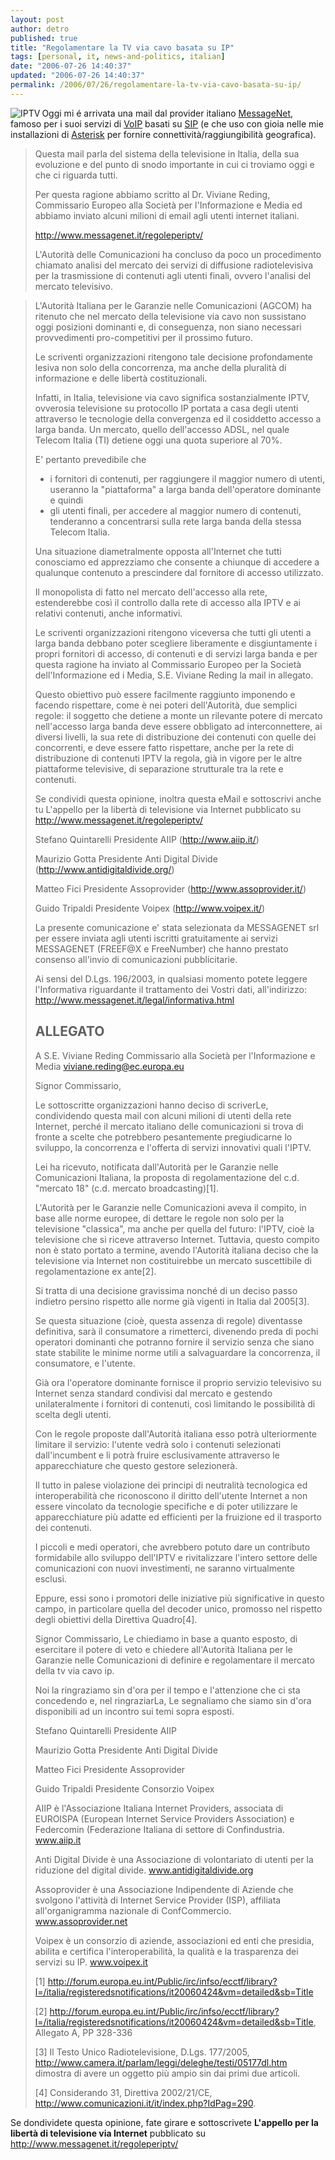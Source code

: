 ```yaml
---
layout: post
author: detro
published: true
title: "Regolamentare la TV via cavo basata su IP"
tags: [personal, it, news-and-politics, italian]
date: "2006-07-26 14:40:37"
updated: "2006-07-26 14:40:37"
permalink: /2006/07/26/regolamentare-la-tv-via-cavo-basata-su-ip/
---
```


<img src="http://www.messagenet.it/images/regoleperiptv/iptv_logo.png" alt="IPTV" align="left" />
Oggi mi é arrivata una mail dal provider italiano <a href="http://www.messagenet.it/">MessageNet</a>, famoso per i suoi servizi di <a href="http://en.wikipedia.org/wiki/Voip">VoIP</a> basati su <a href="http://en.wikipedia.org/wiki/Sip">SIP</a> (e che uso con gioia nelle mie installazioni di <a href="http://www.asterisk.org">Asterisk</a> per fornire connettività/raggiungibilità geografica).

<blockquote>Questa mail parla del sistema della televisione in Italia, della sua
evoluzione e del punto di snodo importante in cui ci troviamo oggi e
che ci riguarda tutti.

Per questa ragione abbiamo scritto al Dr. Viviane Reding, Commissario
Europeo alla Società per l'Informazione e Media ed abbiamo inviato alcuni
milioni di email agli utenti internet italiani.

http://www.messagenet.it/regoleperiptv/

L'Autorità delle Comunicazioni ha concluso da poco un procedimento
chiamato analisi del mercato dei servizi di diffusione radiotelevisiva
per la trasmissione di contenuti agli utenti finali, ovvero l'analisi
del mercato televisivo.
</blockquote>
<!--more-->

<blockquote>
L'Autorità Italiana per le Garanzie nelle Comunicazioni (AGCOM) ha
ritenuto che nel mercato della televisione via cavo non sussistano
oggi posizioni dominanti e, di conseguenza, non siano necessari
provvedimenti pro-competitivi per il prossimo futuro.

Le scriventi organizzazioni ritengono tale decisione profondamente
lesiva non solo della concorrenza, ma anche della pluralità di
informazione e delle libertà costituzionali.

Infatti, in Italia, televisione via cavo significa sostanzialmente
IPTV, ovverosia televisione su protocollo IP portata a casa degli
utenti attraverso le tecnologie della convergenza ed il cosiddetto
accesso a larga banda. Un mercato, quello dell'accesso ADSL, nel quale
Telecom Italia (TI) detiene oggi una quota superiore al 70%.

E' pertanto prevedibile che
  - i fornitori di contenuti, per raggiungere il maggior numero di
    utenti, useranno la "piattaforma" a larga banda dell'operatore
    dominante e quindi
  - gli utenti finali, per accedere al maggior numero di contenuti,
    tenderanno a concentrarsi sulla rete larga banda della stessa
    Telecom Italia.

Una situazione diametralmente opposta all'Internet che tutti
conosciamo ed apprezziamo che consente a chiunque di accedere a
qualunque contenuto a prescindere dal fornitore di accesso utilizzato.

Il monopolista di fatto nel mercato dell'accesso alla rete,
estenderebbe così il controllo dalla rete di accesso alla IPTV e ai
relativi contenuti, anche informativi.

Le scriventi organizzazioni ritengono viceversa che tutti gli utenti a
larga banda debbano poter scegliere liberamente e disgiuntamente i
propri fornitori di accesso, di contenuti e di servizi larga banda e
per questa ragione ha inviato al Commissario Europeo per la Società
dell'Informazione ed i Media, S.E. Viviane Reding la mail in allegato.

Questo obiettivo può essere facilmente raggiunto imponendo e facendo
rispettare, come è nei poteri dell'Autorità, due semplici regole: il
soggetto che detiene a monte un rilevante potere di mercato
nell'accesso larga banda deve essere obbligato ad interconnettere, ai
diversi livelli, la sua rete di distribuzione dei contenuti con quelle
dei concorrenti, e deve essere fatto rispettare, anche per la rete di
distribuzione di contenuti IPTV la regola, già in vigore per le altre
piattaforme televisive, di separazione strutturale tra la rete e
contenuti.

Se condividi questa opinione, inoltra questa eMail e sottoscrivi anche
tu L'appello per la libertà di televisione via Internet pubblicato su
<a href="http://www.messagenet.it/regoleperiptv/">http://www.messagenet.it/regoleperiptv/</a>


Stefano Quintarelli
Presidente AIIP (<a href="http://www.aiip.it/">http://www.aiip.it/</a>)

Maurizio Gotta
Presidente Anti Digital Divide (<a href="http://www.antidigitaldivide.org/">http://www.antidigitaldivide.org/</a>)

Matteo Fici
Presidente Assoprovider (<a href="http://www.assoprovider.it/">http://www.assoprovider.it/</a>)

Guido Tripaldi
Presidente Voipex (<a href="http://www.voipex.it/">http://www.voipex.it/</a>)


La presente comunicazione e' stata selezionata da MESSAGENET srl per
essere inviata agli utenti iscritti gratuitamente ai servizi
MESSAGENET (FREEF@X e FreeNumber) che hanno prestato consenso
all'invio di comunicazioni pubblicitarie.

Ai sensi del D.Lgs. 196/2003, in qualsiasi momento potete leggere
l'Informativa riguardante il trattamento dei Vostri dati,
all'indirizzo: <a href="http://www.messagenet.it/legal/informativa.html">http://www.messagenet.it/legal/informativa.html</a>


ALLEGATO
--------

A S.E.
Viviane Reding
Commissario alla Società per l'Informazione e Media
viviane.reding@ec.europa.eu

Signor Commissario,

Le sottoscritte organizzazioni hanno deciso di scriverLe, condividendo
questa mail con alcuni milioni di utenti della rete Internet, perché
il mercato italiano delle comunicazioni si trova di fronte a scelte
che potrebbero pesantemente pregiudicarne lo sviluppo, la concorrenza
e l'offerta di servizi innovativi quali l'IPTV.

Lei ha ricevuto, notificata dall'Autorità per le Garanzie nelle
Comunicazioni Italiana, la proposta di regolamentazione del
c.d. "mercato 18" (c.d. mercato broadcasting)[1].

L'Autorità per le Garanzie nelle Comunicazioni aveva il compito, in
base alle norme europee, di dettare le regole non solo per la
televisione "classica", ma anche per quella del futuro: l'IPTV, cioè
la televisione che si riceve attraverso Internet. Tuttavia, questo
compito non è stato portato a termine, avendo l'Autorità italiana
deciso che la televisione via Internet non costituirebbe un mercato
suscettibile di regolamentazione ex ante[2].

Si tratta di una decisione gravissima nonché di un deciso passo
indietro persino rispetto alle norme già vigenti in Italia dal
2005[3].

Se questa situazione (cioè, questa assenza di regole) diventasse
definitiva, sarà il consumatore a rimetterci, divenendo preda di pochi
operatori dominanti che potranno fornire il servizio senza che siano
state stabilite le minime norme utili a salvaguardare la concorrenza,
il consumatore, e l'utente.

Già ora l'operatore dominante fornisce il proprio servizio televisivo
su Internet senza standard condivisi dal mercato e gestendo
unilateralmente i fornitori di contenuti, così limitando le
possibilità di scelta degli utenti.

Con le regole proposte dall'Autorità italiana esso potrà ulteriormente
limitare il servizio: l'utente vedrà solo i contenuti selezionati
dall'incumbent e li potrà fruire esclusivamente attraverso le
apparecchiature che questo gestore selezionerà.

Il tutto in palese violazione dei principi di neutralità tecnologica
ed interoperabilità che riconoscono il diritto dell'utente Internet a
non essere vincolato da tecnologie specifiche e di poter utilizzare le
apparecchiature più adatte ed efficienti per la fruizione ed il
trasporto dei contenuti.

I piccoli e medi operatori, che avrebbero potuto dare un contributo
formidabile allo sviluppo dell'IPTV e rivitalizzare l'intero settore
delle comunicazioni con nuovi investimenti, ne saranno virtualmente
esclusi.

Eppure, essi sono i promotori delle iniziative più significative in
questo campo, in particolare quella del decoder unico, promosso nel
rispetto degli obiettivi della Direttiva Quadro[4].

Signor Commissario, Le chiediamo in base a quanto esposto, di
esercitare il potere di veto e chiedere all'Autorità Italiana per le
Garanzie nelle Comunicazioni di definire e regolamentare il mercato
della tv via cavo ip.

Noi la ringraziamo sin d'ora per il tempo e l'attenzione che ci sta
concedendo e, nel ringraziarLa, Le segnaliamo che siamo sin d'ora
disponibili ad un incontro sui temi sopra esposti.


Stefano Quintarelli
Presidente AIIP

Maurizio Gotta
Presidente Anti Digital Divide

Matteo Fici
Presidente Assoprovider

Guido Tripaldi
Presidente Consorzio Voipex

AIIP è l'Associazione Italiana Internet Providers, associata di
EUROISPA (European Internet Service Providers Association) e
Federcomin (Federazione Italiana di settore di
Confindustria. <a href="www.aiip.it">www.aiip.it</a>

Anti Digital Divide è una Associazione di volontariato di utenti per
la riduzione del digital divide. <a href="www.antidigitaldivide.org">www.antidigitaldivide.org</a>

Assoprovider è una Associazione Indipendente di Aziende che svolgono
l'attività di Internet Service Provider (ISP), affiliata
all'organigramma nazionale di ConfCommercio. <a href="www.assoprovider.net">www.assoprovider.net</a>

Voipex è un consorzio di aziende, associazioni ed enti che presidia,
abilita e certifica l'interoperabilità, la qualità e la trasparenza
dei servizi su IP. <a href="www.voipex.it">www.voipex.it</a>


[1] <a href="http://forum.europa.eu.int/Public/irc/infso/ecctf/library?l=/italia/registeredsnotifications/it20060424&vm=detailed&sb=Title">http://forum.europa.eu.int/Public/irc/infso/ecctf/library?l=/italia/registeredsnotifications/it20060424&vm=detailed&sb=Title</a>

[2] <a href="http://forum.europa.eu.int/Public/irc/infso/ecctf/library?l=/italia/registeredsnotifications/it20060424&vm=detailed&sb=Title">http://forum.europa.eu.int/Public/irc/infso/ecctf/library?l=/italia/registeredsnotifications/it20060424&vm=detailed&sb=Title</a>, Allegato A, PP 328-336

[3] Il Testo Unico Radiotelevisione, D.Lgs. 177/2005,
<a href="http://www.camera.it/parlam/leggi/deleghe/testi/05177dl.htm">http://www.camera.it/parlam/leggi/deleghe/testi/05177dl.htm</a>
dimostra di avere un oggetto più ampio sin dai primi due articoli.

[4] Considerando 31, Direttiva 2002/21/CE,
<a href="http://www.comunicazioni.it/it/index.php?IdPag=290">http://www.comunicazioni.it/it/index.php?IdPag=290</a>.
</blockquote>

Se dondividete questa opinione, fate girare e sottoscrivete <strong>L'appello per la libertà di televisione via Internet</strong> pubblicato su
<a href="http://www.messagenet.it/regoleperiptv/">http://www.messagenet.it/regoleperiptv/</a>
